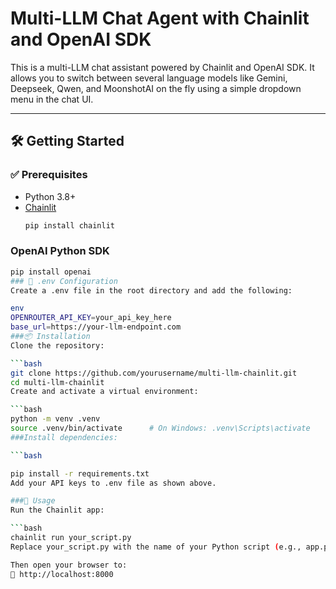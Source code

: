 # Multi-LLM Chat Agent with Chainlit and OpenAI SDK

This is a multi-LLM chat assistant powered by Chainlit and OpenAI SDK. It allows you to switch between several language models like Gemini, Deepseek, Qwen, and MoonshotAI on the fly using a simple dropdown menu in the chat UI.

---

## 🛠 Getting Started

### ✅ Prerequisites

- Python 3.8+
- [Chainlit](https://chainlit.io)  
  ```bash
  pip install chainlit

### OpenAI Python SDK

 ```bash
pip install openai
### 📄 .env Configuration
Create a .env file in the root directory and add the following:

env
OPENROUTER_API_KEY=your_api_key_here
base_url=https://your-llm-endpoint.com
###📦 Installation
Clone the repository:

 ```bash
git clone https://github.com/yourusername/multi-llm-chainlit.git
cd multi-llm-chainlit
Create and activate a virtual environment:

 ```bash
python -m venv .venv
source .venv/bin/activate      # On Windows: .venv\Scripts\activate
###Install dependencies:

 ```bash

pip install -r requirements.txt
Add your API keys to .env file as shown above.

###🚀 Usage
Run the Chainlit app:

 ```bash
chainlit run your_script.py
Replace your_script.py with the name of your Python script (e.g., app.py or main.py).

Then open your browser to:
📍 http://localhost:8000

